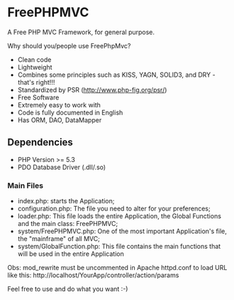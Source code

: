 # FreePHPMVC
A Free PHP MVC Framework, for general purpose.

Why should you/people use FreePhpMvc? 
- Clean code
- Lightweight
- Combines some principles such as KISS, YAGN, SOLID3, and DRY - that's right!!!
- Standardized by PSR (http://www.php-fig.org/psr/)
- Free Software
- Extremely easy to work with
- Code is fully documented in English
- Has ORM, DAO, DataMapper

## Dependencies
- PHP Version >= 5.3
- PDO Database Driver (.dll/.so)


### Main Files
- index.php: starts the Application;
- configuration.php: The file you need to alter for your preferences;
- loader.php: This file loads the entire Application, the Global Functions and the main class: FreePHPMVC;
- system/FreePHPMVC.php: One of the most important Application's file, the "mainframe" of all MVC;
- system/GlobalFunction.php: This file contains the main functions that will be used in the entire Application

 Obs: mod_rewrite must be uncommented in Apache httpd.conf to load URL like this: http://localhost/YourApp/controller/action/params

Feel free to use and do what you want :-)
